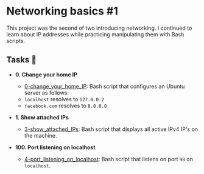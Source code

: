 # Networking basics #1

This project was the second of two introducing networking. I continued to learn
about IP addresses while practicing manipulating them with Bash scripts.

## Tasks :page_with_curl:

- **0. Change your home IP**

  - [0-change_your_home_IP](./2-change_your_home_IP): Bash script that configures
    an Ubuntu server as follows:
  - `localhost` resolves to `127.0.0.2`
  - `facebook.com` resolves to `8.8.8.8`

- **1. Show attached IPs**

  - [3-show_attached_IPs](./3-show_attached_IPs): Bash script that displays all active IPv4
    IP's on the machine.

- **100. Port listening on localhost**
  - [4-port_listening_on_localhost](./4-port_listening_on_localhost): Bash script that
    listens on port `98` on `localhost`.
